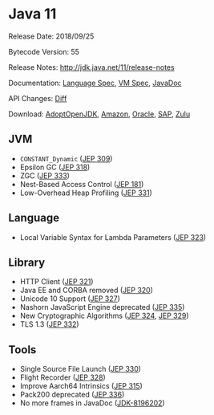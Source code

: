 # Java 11

Release Date: 2018/09/25

Bytecode Version: 55

Release Notes: http://jdk.java.net/11/release-notes

Documentation: [Language Spec](https://docs.oracle.com/javase/specs/jls/se11/html/index.html), [VM Spec](https://docs.oracle.com/javase/specs/jvms/se11/html/index.html), [JavaDoc](https://docs.oracle.com/en/java/javase/11/docs/api/)

API Changes: [Diff](http://download.eclipselab.org/jdkdiff/V10/V11/index.html)

Download: [AdoptOpenJDK](https://adoptopenjdk.net/releases.html), [Amazon](https://docs.aws.amazon.com/corretto/latest/corretto-11-ug/downloads-list.html), [Oracle](https://www.oracle.com/technetwork/java/javase/downloads/jdk11-downloads-5066655.html), [SAP](https://sap.github.io/SapMachine/), [Zulu](https://www.azul.com/downloads/zulu/)

## JVM

* `CONSTANT_Dynamic` ([JEP 309](http://openjdk.java.net/jeps/309))
* Epsilon GC ([JEP 318](http://openjdk.java.net/jeps/318))
* ZGC ([JEP 333](http://openjdk.java.net/jeps/333))
* Nest-Based Access Control ([JEP 181](http://openjdk.java.net/jeps/181))
* Low-Overhead Heap Profiling ([JEP 331](http://openjdk.java.net/jeps/331))

## Language

* Local Variable Syntax for Lambda Parameters ([JEP 323](http://openjdk.java.net/jeps/323))

## Library

* HTTP Client ([JEP 321](http://openjdk.java.net/jeps/321))
* Java EE and CORBA removed ([JEP 320](http://openjdk.java.net/jeps/320))
* Unicode 10 Support ([JEP 327](http://openjdk.java.net/jeps/327))
* Nashorn JavaScript Engine deprecated ([JEP 335](http://openjdk.java.net/jeps/335))
* New Cryptographic Algorithms ([JEP 324](http://openjdk.java.net/jeps/324), [JEP 329](http://openjdk.java.net/jeps/329))
* TLS 1.3 ([JEP 332](http://openjdk.java.net/jeps/332))

## Tools

* Single Source File Launch ([JEP 330](http://openjdk.java.net/jeps/330))
* Flight Recorder ([JEP 328](http://openjdk.java.net/jeps/328))
* Improve Aarch64 Intrinsics ([JEP 315](http://openjdk.java.net/jeps/315))
* Pack200 deprecated ([JEP 336](http://openjdk.java.net/jeps/336))
* No more frames in JavaDoc ([JDK-8196202](https://bugs.openjdk.java.net/browse/JDK-8196202))
